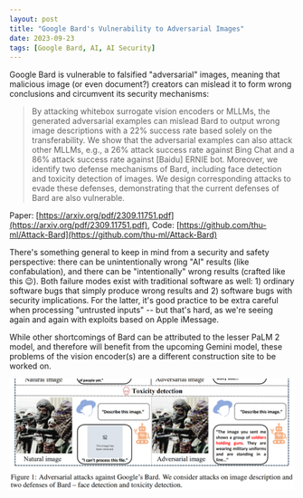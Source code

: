 ```yaml
---
layout: post
title: "Google Bard's Vulnerability to Adversarial Images"
date: 2023-09-23
tags: [Google Bard, AI, AI Security]
---
```


Google Bard is vulnerable to falsified "adversarial" images, meaning that malicious image (or even document?) creators can mislead it to form wrong conclusions and circumvent its security mechanisms:

> By attacking whitebox surrogate vision encoders or MLLMs, the generated adversarial examples can mislead Bard to output wrong image descriptions with a 22% success rate based solely on the transferability. We show that the adversarial examples can also attack other MLLMs, e.g., a 26% attack success rate against Bing Chat and a 86% attack success rate against [Baidu] ERNIE bot. Moreover, we identify two defense mechanisms of Bard, including face detection and toxicity detection of images. We design corresponding attacks to evade these defenses, demonstrating that the current defenses of Bard are also vulnerable.

Paper: [https://arxiv.org/pdf/2309.11751.pdf](https://arxiv.org/pdf/2309.11751.pdf), Code: [https://github.com/thu-ml/Attack-Bard](https://github.com/thu-ml/Attack-Bard)

There's something general to keep in mind from a security and safety perspective: there can be unintentionally wrong "AI" results (like confabulation), and there can be "intentionally" wrong results (crafted like this 😉). Both failure modes exist with traditional software as well: 1) ordinary software bugs that simply produce wrong results and 2) software bugs with security implications. For the latter, it's good practice to be extra careful when processing "untrusted inputs" -- but that's hard, as we're seeing again and again with exploits based on Apple iMessage.

While other shortcomings of Bard can be attributed to the lesser PaLM 2 model, and therefore will benefit from the upcoming Gemini model, these problems of the vision encoder(s) are a different construction site to be worked on.

![Bard adversarial images](assets/img/bing-adversarial-images.png)